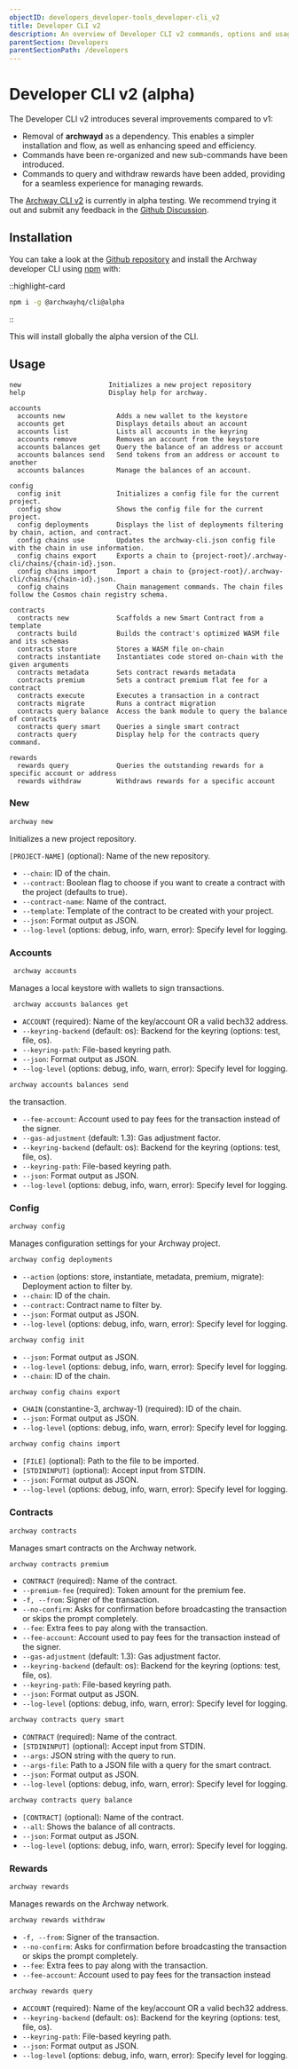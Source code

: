 ```yaml
---
objectID: developers_developer-tools_developer-cli_v2
title: Developer CLI v2
description: An overview of Developer CLI v2 commands, options and usage
parentSection: Developers
parentSectionPath: /developers
---
```


# Developer CLI v2 (alpha)

The Developer CLI v2 introduces several improvements compared to v1:
- Removal of **archwayd** as a dependency. This enables a simpler installation and flow, as well as enhancing speed and efficiency.
- Commands have been re-organized and new sub-commands have been introduced.
- Commands to query and withdraw rewards have been added, providing for a seamless experience for managing rewards.


The <a href="https://www.npmjs.com/package/@archwayhq/cli/v/2.0.0-alpha.1" target="_blank" >Archway CLI v2</a> is currently in alpha testing. We recommend trying it out and submit any feedback in the <a href="https://github.com/archway-network/archway-cli/discussions/210" target="_blank" >Github Discussion</a>.

## Installation

You can take a look at the <a href="https://github.com/archway-network/archway-cli/tree/release/2.0.0" target="_blank" >Github repository</a> and install the Archway developer CLI using <a href="https://www.npmjs.com/" target="_blank" >npm</a> with:

::highlight-card

```bash
npm i -g @archwayhq/cli@alpha
```

::

This will install globally the alpha version of the CLI.



## Usage

```
new                      Initializes a new project repository
help                     Display help for archway.

accounts
  accounts new             Adds a new wallet to the keystore
  accounts get             Displays details about an account
  accounts list            Lists all accounts in the keyring
  accounts remove          Removes an account from the keystore
  accounts balances get    Query the balance of an address or account
  accounts balances send   Send tokens from an address or account to another
  accounts balances        Manage the balances of an account.

config
  config init              Initializes a config file for the current project.
  config show              Shows the config file for the current project.
  config deployments       Displays the list of deployments filtering by chain, action, and contract.
  config chains use        Updates the archway-cli.json config file with the chain in use information.
  config chains export     Exports a chain to {project-root}/.archway-cli/chains/{chain-id}.json.
  config chains import     Import a chain to {project-root}/.archway-cli/chains/{chain-id}.json.
  config chains            Chain management commands. The chain files follow the Cosmos chain registry schema.

contracts
  contracts new            Scaffolds a new Smart Contract from a template
  contracts build          Builds the contract's optimized WASM file and its schemas
  contracts store          Stores a WASM file on-chain
  contracts instantiate    Instantiates code stored on-chain with the given arguments
  contracts metadata       Sets contract rewards metadata
  contracts premium        Sets a contract premium flat fee for a contract
  contracts execute        Executes a transaction in a contract
  contracts migrate        Runs a contract migration
  contracts query balance  Access the bank module to query the balance of contracts
  contracts query smart    Queries a single smart contract
  contracts query          Display help for the contracts query command.

rewards
  rewards query            Queries the outstanding rewards for a specific account or address
  rewards withdraw         Withdraws rewards for a specific account
```

### New
```bash
archway new
```
Initializes a new project repository.

`[PROJECT-NAME]` (optional): Name of the new repository.
- `--chain`: ID of the chain.
- `--contract`: Boolean flag to choose if you want to create a contract with the project (defaults to true).
- `--contract-name`: Name of the contract.
- `--template`: Template of the contract to be created with your project.
- `--json`: Format output as JSON.
- `--log-level` (options: debug, info, warn, error): Specify level for logging.



### Accounts
```bash
 archway accounts 
```

 Manages a local keystore with wallets to sign transactions.


```bash
 archway accounts balances get
 ```
- `ACCOUNT` (required): Name of the key/account OR a valid bech32 address.
- `--keyring-backend` (default: os): Backend for the keyring (options: test, file, os).
- `--keyring-path`: File-based keyring path.
- `--json`: Format output as JSON.
- `--log-level` (options: debug, info, warn, error): Specify level for logging.

```bash
archway accounts balances send
```
 the transaction.
- `--fee-account`: Account used to pay fees for the transaction instead of the signer.
- `--gas-adjustment` (default: 1.3): Gas adjustment factor.
- `--keyring-backend` (default: os): Backend for the keyring (options: test, file, os).
- `--keyring-path`: File-based keyring path.
- `--json`: Format output as JSON.
- `--log-level` (options: debug, info, warn, error): Specify level for logging.


### Config
```bash
archway config
```
Manages configuration settings for your Archway project.




```bash
archway config deployments
```
- `--action` (options: store, instantiate, metadata, premium, migrate): Deployment action to filter by.
- `--chain`: ID of the chain.
- `--contract`: Contract name to filter by.
- `--json`: Format output as JSON.
- `--log-level` (options: debug, info, warn, error): Specify level for logging.


```bash
archway config init
```
- `--json`: Format output as JSON.
- `--log-level` (options: debug, info, warn, error): Specify level for logging.
- `--chain`: ID of the chain.

```bash
archway config chains export
```
- `CHAIN` (constantine-3, archway-1) (required): ID of the chain.
- `--json`: Format output as JSON.
- `--log-level` (options: debug, info, warn, error): Specify level for logging.

```bash
archway config chains import
```

- `[FILE]` (optional): Path to the file to be imported.
- `[STDININPUT]` (optional): Accept input from STDIN.
- `--json`: Format output as JSON.
- `--log-level` (options: debug, info, warn, error): Specify level for logging.



### Contracts
```bash
archway contracts
```
Manages smart contracts on the Archway network.

```bash
archway contracts premium
```
- `CONTRACT` (required): Name of the contract.
- `--premium-fee` (required): Token amount for the premium fee.
- `-f, --from`: Signer of the transaction.
- `--no-confirm`: Asks for confirmation before broadcasting the transaction or skips the prompt completely.
- `--fee`: Extra fees to pay along with the transaction.
- `--fee-account`: Account used to pay fees for the transaction instead of the signer.
- `--gas-adjustment` (default: 1.3): Gas adjustment factor.
- `--keyring-backend` (default: os): Backend for the keyring (options: test, file, os).
- `--keyring-path`: File-based keyring path.
- `--json`: Format output as JSON.
- `--log-level` (options: debug, info, warn, error): Specify level for logging.

```bash
archway contracts query smart
```
- `CONTRACT` (required): Name of the contract.
- `[STDININPUT]` (optional): Accept input from STDIN.
- `--args`: JSON string with the query to run.
- `--args-file`: Path to a JSON file with a query for the smart contract.
- `--json`: Format output as JSON.
- `--log-level` (options: debug, info, warn, error): Specify level for logging.

```bash
archway contracts query balance
```
- `[CONTRACT]` (optional): Name of the contract.
- `--all`: Shows the balance of all contracts.
- `--json`: Format output as JSON.
- `--log-level` (options: debug, info, warn, error): Specify level for logging.

### Rewards
```bash
archway rewards
```

Manages rewards on the Archway network.


```bash
archway rewards withdraw
```
- `-f, --from`: Signer of the transaction.
- `--no-confirm`: Asks for confirmation before broadcasting the transaction or skips the prompt completely.
- `--fee`: Extra fees to pay along with the transaction.
- `--fee-account`: Account used to pay fees for the transaction instead


```bash
archway rewards query
```
- `ACCOUNT` (required): Name of the key/account OR a valid bech32 address.
- `--keyring-backend` (default: os): Backend for the keyring (options: test, file, os).
- `--keyring-path`: File-based keyring path.
- `--json`: Format output as JSON.
- `--log-level` (options: debug, info, warn, error): Specify level for logging.